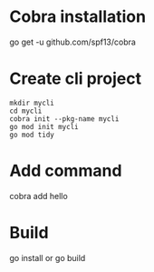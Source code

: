 # Cobra installation
go get -u github.com/spf13/cobra

# Create cli project
```
mkdir mycli
cd mycli
cobra init --pkg-name mycli
go mod init mycli
go mod tidy 
```

# Add command
cobra add hello

# Build
go install or go build


